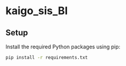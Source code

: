 # kaigo_sis_BI

## Setup

Install the required Python packages using pip:

```bash
pip install -r requirements.txt
```

